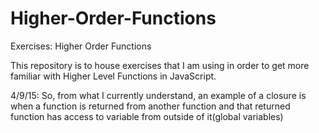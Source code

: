 # Higher-Order-Functions
Exercises: Higher Order Functions

This repository is to house exercises that I am using in order to get more familiar with Higher Level Functions in JavaScript. 

4/9/15:
So, from what I currently understand, an example of a closure is when a function is returned from another function and that returned function has access to variable from outside of it(global variables)
